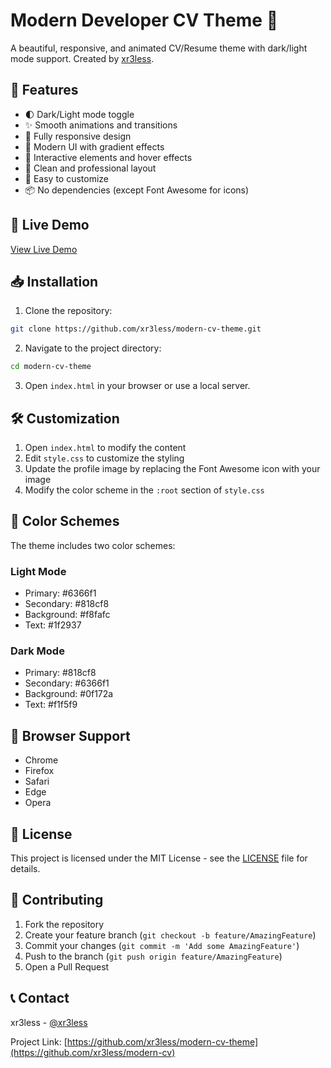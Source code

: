 # Modern Developer CV Theme 🚀

A beautiful, responsive, and animated CV/Resume theme with dark/light mode support. Created by [xr3less](https://github.com/xr3less).

## 🌟 Features

- 🌓 Dark/Light mode toggle
- ✨ Smooth animations and transitions
- 📱 Fully responsive design
- 🎨 Modern UI with gradient effects
- 💫 Interactive elements and hover effects
- 🎯 Clean and professional layout
- 🔧 Easy to customize
- 📦 No dependencies (except Font Awesome for icons)

## 🚀 Live Demo

[View Live Demo](#) <!-- Add your demo link here -->

## 📥 Installation

1. Clone the repository:
```bash
git clone https://github.com/xr3less/modern-cv-theme.git
```

2. Navigate to the project directory:
```bash
cd modern-cv-theme
```

3. Open `index.html` in your browser or use a local server.

## 🛠️ Customization

1. Open `index.html` to modify the content
2. Edit `style.css` to customize the styling
3. Update the profile image by replacing the Font Awesome icon with your image
4. Modify the color scheme in the `:root` section of `style.css`

## 🎨 Color Schemes

The theme includes two color schemes:

### Light Mode
- Primary: #6366f1
- Secondary: #818cf8
- Background: #f8fafc
- Text: #1f2937

### Dark Mode
- Primary: #818cf8
- Secondary: #6366f1
- Background: #0f172a
- Text: #f1f5f9

## 📱 Browser Support

- Chrome
- Firefox
- Safari
- Edge
- Opera

## 📄 License

This project is licensed under the MIT License - see the [LICENSE](LICENSE) file for details.

## 🤝 Contributing

1. Fork the repository
2. Create your feature branch (`git checkout -b feature/AmazingFeature`)
3. Commit your changes (`git commit -m 'Add some AmazingFeature'`)
4. Push to the branch (`git push origin feature/AmazingFeature`)
5. Open a Pull Request

## 📞 Contact

xr3less - [@xr3less](https://github.com/xr3less)

Project Link: [https://github.com/xr3less/modern-cv-theme](https://github.com/xr3less/modern-cv)
